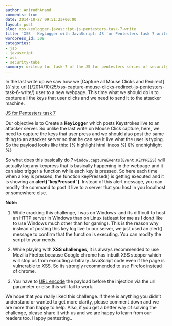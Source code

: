 ```yaml
---
author: AnirudhAnand
comments: true
date: 2014-10-27 09:51:23+00:00
layout: post
slug: xss-keylogger-javascript-js-pentesters-task-7-write
title: 'XSS - KeyLogger with JavaScript: JS for Pentesters task 7 write up'
wordpress_id: 309
categories:
- jsp
- javascript
- xss
- security-tube
summary: writeup for task-7 of the JS for pentesters series of security-tube - XSS keylogger
---
```


In the last write up we saw how we [Capture all Mouse Clicks and Redirect]({{ site.url }}/2014/10/25/xss-capture-mouse-clicks-redirect-js-pentesters-task-6-write/) user to a new webpage. This time what we should do is to capture all the keys that user clicks and we need to send it to the attacker machine.

[JS for Pentesters task 7](http://pentesteracademylab.appspot.com/lab/webapp/jfp/7)

Our objective is to Create a **KeyLogger** which posts Keystrokes live to an attacker server. So unlike the last write on Mouse Click capture, here, we need to capture the keys that user press and we should also post the same thing to an attacker server so that he can see it live what the user is typing. So the payload looks like this:
{% highlight html lineos %}
    <script>
    function keyPressed(){
    alert("key pressed");
    }
    window.captureEvents (Event.KEYPRESS); 
    window.onkeypress=keyPressed; 
    </script>
{% endhighlight %}

So what does this basically do ? `window.captureEvents(Event.KEYPRESS)` will actually log any keypress that is basically happening in the webpage and it can also trigger a function while each key is pressed. So here each time when a key is pressed, the function keyPressed() is getting executed and it is showing an **alert("keyPressed")**. Instead of this alert message, you can modify the command to post it live to a server that you host in you localhost or somewhere else.

**Note:**

1) While cracking this challenge, I was on Windows  and its difficult to host an HTTP server in Windows than on Linux (atleast for me as I don;t like to use Windows much other than for gaming). This is the reason why instead of posting this key log live to our server, we just used an alert() message to confirm that the function is executing. You can modify the script to your needs.

2) While playing with **XSS challenges**, it is always recommended to use Mozilla Firefox because Google chrome has inbuilt XSS stopper which will stop us from executing arbitrary JavaScript code even if the page is vulnerable to XSS. So its strongly recommended to use Firefox instead of chrome.

3) You have to [URL encode](http://meyerweb.com/eric/tools/dencoder/) the payload before the injection via the url parameter or else this will fail to work.

We hope that you really liked this challenge. If there is anything you didn’t understand or wanted to get more clarity, please comment down and we are more than happy to help. Also, if you get a better way of solving the challenge, please share it with us and we are happy to learn from our readers too. Happy pentesting..
